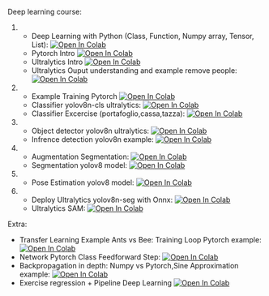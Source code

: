 Deep learning course:

1.
    * Deep Learning with Python (Class, Function, Numpy array, Tensor, List): [![Open In Colab](https://colab.research.google.com/assets/colab-badge.svg)](https://colab.research.google.com/github/manuelrucci7/deep-learning-course/blob/main/colab/Python_Recap.ipynb)
    * Pytorch Intro [![Open In Colab](https://colab.research.google.com/assets/colab-badge.svg)](https://colab.research.google.com/github/manuelrucci7/deep-learning-course/blob/main/colab/Pytorch_Intro.ipynb)
    * Ultralytics Intro [![Open In Colab](https://colab.research.google.com/assets/colab-badge.svg)](https://colab.research.google.com/github/manuelrucci7/deep-learning-course/blob/main/colab/Ultralytics_Intro.ipynb)
    * Ultralytics Ouput understanding and example remove people:  [![Open In Colab](https://colab.research.google.com/assets/colab-badge.svg)](https://colab.research.google.com/github/manuelrucci7/deep-learning-course/blob/main/colab/Ultralytics_Understand_Outputs.ipynb) 
2. * Example Training Pytorch  [![Open In Colab](https://colab.research.google.com/assets/colab-badge.svg)](https://colab.research.google.com/github/manuelrucci7/deep-learning-course/blob/main/colab/TrainingPytorch.ipynb)
   * Classifier yolov8n-cls ultralytics: [![Open In Colab](https://colab.research.google.com/assets/colab-badge.svg)](https://colab.research.google.com/github/manuelrucci7/deep-learning-course/blob/main/colab/Ultralytics_Classifier.ipynb)
   * Classifier Excercise (portafoglio,cassa,tazza): [![Open In Colab](https://colab.research.google.com/assets/colab-badge.svg)](https://colab.research.google.com/github/manuelrucci7/deep-learning-course/blob/main/colab/Ultralytics_Classifier_Excercise.ipynb)

3. * Object detector yolov8n ultralytics: [![Open In Colab](https://colab.research.google.com/assets/colab-badge.svg)](https://colab.research.google.com/github/manuelrucci7/deep-learning-course/blob/main/colab/Ultralytics_Detection_Cloud_training.ipynb)
   * Infrence detection yolov8n example: [![Open In Colab](https://colab.research.google.com/assets/colab-badge.svg)](https://colab.research.google.com/github/manuelrucci7/deep-learning-course/blob/main/colab/Ultralytics_inference_detection.ipynb)

4. * Augmentation Segmentation: [![Open In Colab](https://colab.research.google.com/assets/colab-badge.svg)](https://colab.research.google.com/github/manuelrucci7/deep-learning-course/blob/main/colab/Ultralytics_Augmentation_Albumentation_Segmentation.ipynb)
   * Segmentation yolov8 model: [![Open In Colab](https://colab.research.google.com/assets/colab-badge.svg)](https://colab.research.google.com/github/manuelrucci7/deep-learning-course/blob/main/colab/Ultralytics_Custom_Detection_Example_Focus_on_Agumentation.ipynb)
5. * Pose Estimation yolov8 model: [![Open In Colab](https://colab.research.google.com/assets/colab-badge.svg)](https://colab.research.google.com/github/manuelrucci7/deep-learning-course/blob/main/colab/Ultralytics_Pose_detection.ipynb)
6. * Deploy Ultralytics yolov8n-seg with Onnx: [![Open In Colab](https://colab.research.google.com/assets/colab-badge.svg)](https://colab.research.google.com/github/manuelrucci7/deep-learning-course/blob/main/colab/Ultralytics_onnx_inference.ipynb)
   * Ultralytics SAM: [![Open In Colab](https://colab.research.google.com/assets/colab-badge.svg)](https://colab.research.google.com/github/manuelrucci7/deep-learning-course/blob/main/colab/Ultralytics_SegmentAnything.ipynb)

   
Extra:
   * Transfer Learning Example Ants vs Bee: Training Loop Pytorch example: [![Open In Colab](https://colab.research.google.com/assets/colab-badge.svg)](https://colab.research.google.com/github/manuelrucci7/deep-learning-course/blob/main/colab/TransferLearningBeesAnts.ipynb)
   * Network Pytorch Class Feedforward Step: [![Open In Colab](https://colab.research.google.com/assets/colab-badge.svg)](https://colab.research.google.com/github/manuelrucci7/deep-learning-course/blob/main/colab/NeuralNetPytorch.ipynb)
   * Backpropagation in depth: Numpy vs Pytorch,Sine Approximation example: [![Open In Colab](https://colab.research.google.com/assets/colab-badge.svg)](https://colab.research.google.com/github/manuelrucci7/deep-learning-course/blob/main/colab/NN_structure.ipynb)
   * Exercise regression + Pipeline Deep Learning [![Open In Colab](https://colab.research.google.com/assets/colab-badge.svg)](https://colab.research.google.com/github/manuelrucci7/deep-learning-course/blob/main/colab/Regressione.ipynb)


<!--
4. Understand Images, Convolution, DataLoader [![Open In Colab](https://colab.research.google.com/assets/colab-badge.svg)](https://colab.research.google.com/github/visiont3lab/deep-learning-course/blob/main/colab/Understand-Convolution-Dataloader.ipynb) 
Extra: Approfondimento in dettaglio  [![Open In Colab](https://colab.research.google.com/assets/colab-badge.svg)](https://colab.research.google.com/github/visiont3lab/deep-learning-course/blob/main/colab/Convolution.ipynb) 
5. Convolutional Neural Network Covid-19 Mask Classifier  [![Open In Colab](https://colab.research.google.com/assets/colab-badge.svg)](https://colab.research.google.com/github/visiont3lab/deep-learning-course/blob/main/colab/CovidMaskClassifier.ipynb) Convolutional Neural Network Covid-19 Mask Classifier  Class Example [![Open In Colab](https://colab.research.google.com/assets/colab-badge.svg)](https://colab.research.google.com/github/visiont3lab/deep-learning-course/blob/main/colab/ClassificationProblemClass.ipynb)
6. MR 3 ore: Transfer Learning Applied to Classification [![Open In Colab](https://colab.research.google.com/assets/colab-badge.svg)](https://colab.research.google.com/github/visiont3lab/deep-learning-course/blob/main/colab/TransferLearningBeesAnts.ipynb) Transfer Learning Notes [![Open In Colab](https://colab.research.google.com/assets/colab-badge.svg)](https://colab.research.google.com/github/visiont3lab/deep-learning-course/blob/main/colab/TransferLearningNotes.ipynb)
convnext_base transfer learning [![Open In Colab](https://colab.research.google.com/assets/colab-badge.svg)](https://colab.research.google.com/github/visiont3lab/deep-learning-course/blob/main/colab/TransferLearningBeesAntsExampleConvxnet.ipynb)
-->

